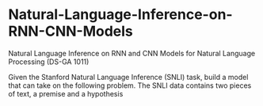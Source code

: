 # Natural-Language-Inference-on-RNN-CNN-Models
Natural Language Inference on RNN and CNN Models for Natural Language Processing (DS-GA 1011)

Given the Stanford Natural Language Inference (SNLI) task, build a model that can take on the following problem. 
The SNLI data contains two pieces of text, a premise and a hypothesis 
